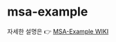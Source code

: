 # msa-example

자세한 설명은 👉 [MSA-Example WIKI](https://github.com/Gyeom/msa-example/wiki/00.-Overview)


